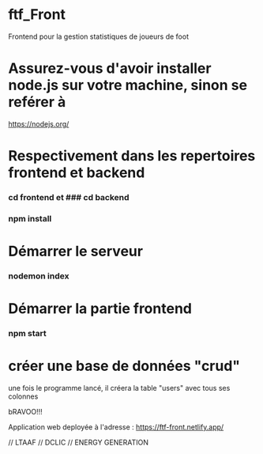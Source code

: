 # ftf_Front
Frontend pour la gestion statistiques de joueurs de foot


# Assurez-vous d'avoir installer node.js sur votre machine, sinon se reférer à 
https://nodejs.org/

 # Respectivement dans les repertoires frontend et backend
 ### cd frontend  et ### cd backend
### npm install 

# Démarrer le serveur 
### nodemon index

# Démarrer la partie frontend
### npm start

# créer une base de données "crud"

une fois le programme lancé, il créera la table "users" avec tous ses colonnes 

bRAVOO!!! 

Application web deployée à l'adresse : 
https://ftf-front.netlify.app/


// LTAAF
// DCLIC 
// ENERGY GENERATION 


